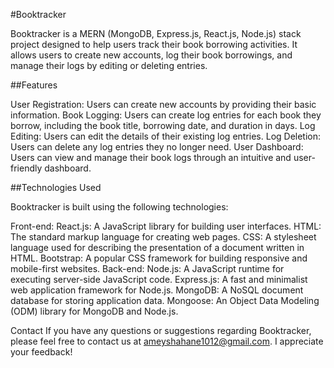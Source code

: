 #Booktracker

Booktracker is a MERN (MongoDB, Express.js, React.js, Node.js) stack project designed to help users track their book borrowing activities. 
It allows users to create new accounts, log their book borrowings, and manage their logs by editing or deleting entries.

##Features

User Registration: Users can create new accounts by providing their basic information.
Book Logging: Users can create log entries for each book they borrow, including the book title, borrowing date, and duration in days.
Log Editing: Users can edit the details of their existing log entries.
Log Deletion: Users can delete any log entries they no longer need.
User Dashboard: Users can view and manage their book logs through an intuitive and user-friendly dashboard.


##Technologies Used

Booktracker is built using the following technologies:

Front-end:
React.js: A JavaScript library for building user interfaces.
HTML: The standard markup language for creating web pages.
CSS: A stylesheet language used for describing the presentation of a document written in HTML.
Bootstrap: A popular CSS framework for building responsive and mobile-first websites.
Back-end:
Node.js: A JavaScript runtime for executing server-side JavaScript code.
Express.js: A fast and minimalist web application framework for Node.js.
MongoDB: A NoSQL document database for storing application data.
Mongoose: An Object Data Modeling (ODM) library for MongoDB and Node.js.


Contact
If you have any questions or suggestions regarding Booktracker, please feel free to contact us at ameyshahane1012@gmail.com. I appreciate your feedback!